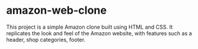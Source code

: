 # amazon-web-clone
This project is a simple Amazon clone built using HTML and CSS. It replicates the look and feel of the Amazon website, with features such as a header, shop categories, footer.

